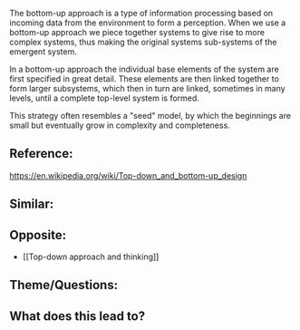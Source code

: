 The bottom-up approach is a type of information processing based on incoming data from the environment to form a perception. When we use a bottom-up approach we piece together systems to give rise to more complex systems, thus making the original systems sub-systems of the emergent system. 

In a bottom-up approach the individual base elements of the system are first specified in great detail. These elements are then linked together to form larger subsystems, which then in turn are linked, sometimes in many levels, until a complete top-level system is formed. 

This strategy often resembles a "seed" model, by which the beginnings are small but eventually grow in complexity and completeness. 

## Reference:
https://en.wikipedia.org/wiki/Top-down_and_bottom-up_design

## Similar:

## Opposite:
- [[Top-down approach and thinking]]

## Theme/Questions:

## What does this lead to?